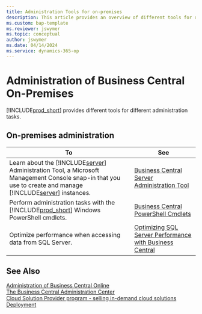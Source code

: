 ```yaml
---
title: Administration Tools for on-premises
description: This article provides an overview of different tools for different administrative tasks in Microsoft Dynamics 365 Business Central on-premises.
ms.custom: bap-template
ms.reviewer: jswymer
ms.topic: conceptual
author: jswymer
ms.date: 04/14/2024
ms.service: dynamics-365-op
---
```

# Administration of Business Central On-Premises

[!INCLUDE[prod_short](../developer/includes//prod_short.md)] provides different tools for different administration tasks.  

## On-premises administration

|To|See|  
|--------|---------|  
|Learn about the [!INCLUDE[server](../developer/includes/server.md)] Administration Tool, a Microsoft Management Console snap-in that you use to create and manage [!INCLUDE[server](../developer/includes/server.md)] instances.|[Business Central Server Administration Tool](administration-tool.md)|  
|Perform administration tasks with the [!INCLUDE[prod_short](../developer/includes/prod_short.md)] Windows PowerShell cmdlets.|[Business Central PowerShell Cmdlets](/powershell/business-central/overview)|  
|Optimize performance when accessing data from SQL Server.|[Optimizing SQL Server Performance with Business Central](optimize-sql-server-performance.md)|  

## See Also

[Administration of Business Central Online](tenant-administration.md)  
[The Business Central Administration Center](tenant-admin-center.md)  
[Cloud Solution Provider program - selling in-demand cloud solutions](/partner-center/csp-overview)  
[Deployment](../deployment/Deployment.md)  
